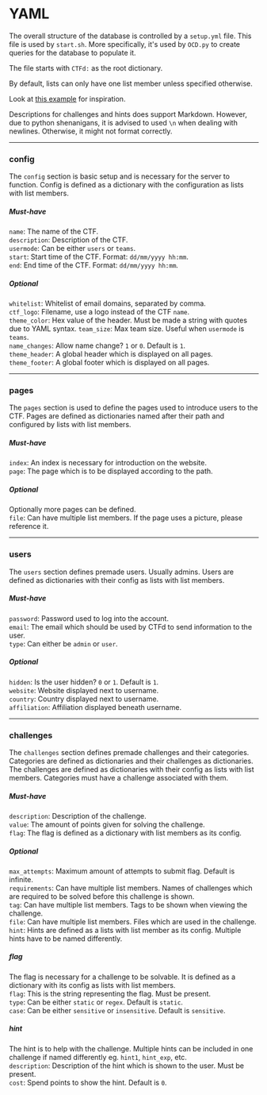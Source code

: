 # YAML
The overall structure of the database is controlled by a `setup.yml` file. This
file is used by `start.sh`. More specifically, it's used by `OCD.py` to
create queries for the database to populate it.

The file starts with `CTFd:` as the root dictionary.

By default, lists can only have one list member unless specified otherwise.

Look at [this example](example_yaml.md) for inspiration.

Descriptions for challenges and hints does support Markdown. However, due to
python shenanigans, it is advised to used `\n` when dealing with newlines.
Otherwise, it might not format correctly.

---

### config
The `config` section is basic setup and is necessary for the server to function.
Config is defined as a dictionary with the configuration as lists with list members.

##### Must-have
`name`: The name of the CTF.  
`description`: Description of the CTF.  
`usermode`: Can be either `users` or `teams`.  
`start`: Start time of the CTF. Format: `dd/mm/yyyy hh:mm`.  
`end`: End time of the CTF. Format: `dd/mm/yyyy hh:mm`.  
  
##### Optional
`whitelist`: Whitelist of email domains, separated by comma.  
`ctf_logo`: Filename, use a logo instead of the CTF `name`.   
`theme_color`: Hex value of the header. Must be made a string with quotes 
due to YAML syntax.
`team_size`: Max team size. Useful when `usermode` is `teams`.  
`name_changes`: Allow name change? `1` or `0`. Default is `1`.  
`theme_header`: A global header which is displayed on all pages.  
`theme_footer`: A global footer which is displayed on all pages.  

---

### pages
The `pages` section is used to define the pages used to introduce users to the CTF.
Pages are defined as dictionaries named after their path and configured by lists 
with list members. 

##### Must-have
`index`: An index is necessary for introduction on the website.  
`page`: The page which is to be displayed according to the path.  

##### Optional
Optionally more pages can be defined.   
`file`: Can have multiple list members. If the page uses a picture, please 
reference it.

---

### users
The `users` section defines premade users. Usually admins. Users are defined as
dictionaries with their config as lists with list members.

##### Must-have
`password`: Password used to log into the account.    
`email`: The email which should be used by CTFd to send information to the user.   
`type`: Can either be `admin` or `user`.    

##### Optional
`hidden`: Is the user hidden? `0` or `1`. Default is `1`.  
`website`: Website displayed next to username.  
`country`: Country displayed next to username.  
`affiliation`: Affiliation displayed beneath username.  

---

### challenges
The `challenges` section defines premade challenges and their categories.
Categories are defined as dictionaries and their challenges as dictionaries. The
challenges are defined as dictionaries with their config as lists with list members. 
Categories must have a challenge associated with them.

##### Must-have
`description`: Description of the challenge.   
`value`: The amount of points given for solving the challenge.   
`flag`: The flag is defined as a dictionary with list members as its config.

##### Optional
`max_attempts`: Maximum amount of attempts to submit flag. Default is infinite.  
`requirements`: Can have multiple list members. Names of challenges which are
required to be solved before this challenge is shown.  
`tag`: Can have multiple list members. Tags to be shown when viewing the
challenge.  
`file`: Can have multiple list members. Files which are used in the challenge.  
`hint`: Hints are defined as a lists with list member as its config. Multiple
hints have to be named differently.

##### flag
The flag is necessary for a challenge to be solvable. It is defined as a
dictionary with its config as lists with list members.  
`flag`: This is the string representing the flag. Must be present.   
`type`: Can be either `static` or `regex`. Default is `static`.  
`case`: Can be either `sensitive` or `insensitive`. Default is `sensitive`. 

##### hint
The hint is to help with the challenge. Multiple hints can be included in one
challenge if named differently eg. `hint1`, `hint_exp`, etc.   
`description`: Description of the hint which is shown to the user. Must be
present.  
`cost`: Spend points to show the hint. Default is `0`.  

